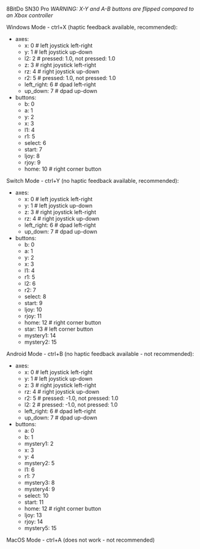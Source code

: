 8BitDo SN30 Pro 
*WARNING: X-Y and A-B buttons are flipped compared to an Xbox controller*

Windows Mode - ctrl+X (haptic feedback available, recommended):
* axes:
  * x: 0 # left joystick left-right
  * y: 1 # left joystick up-down
  * l2: 2 # pressed: 1.0, not pressed: 1.0
  * z: 3 # right joystick left-right
  * rz: 4 # right joystick up-down
  * r2: 5 # pressed: 1.0, not pressed: 1.0
  * left_right: 6 # dpad left-right
  * up_down: 7 # dpad up-down
* buttons:
  * b: 0
  * a: 1
  * y: 2
  * x: 3
  * l1: 4
  * r1: 5
  * select: 6
  * start: 7
  * ljoy: 8
  * rjoy: 9
  * home: 10 # right corner button

Switch Mode - ctrl+Y (no haptic feedback available, recommended):
* axes:
  * x: 0 # left joystick left-right
  * y: 1 # left joystick up-down
  * z: 3 # right joystick left-right
  * rz: 4 # right joystick up-down
  * left_right: 6 # dpad left-right
  * up_down: 7 # dpad up-down
* buttons:
  * b: 0
  * a: 1
  * y: 2
  * x: 3
  * l1: 4
  * r1: 5
  * l2: 6
  * r2: 7
  * select: 8
  * start: 9
  * ljoy: 10
  * rjoy: 11
  * home: 12 # right corner button
  * star: 13 # left corner button
  * mystery1: 14
  * mystery2: 15

Android Mode - ctrl+B (no haptic feedback available - not recommended):
* axes:
  * x: 0 # left joystick left-right
  * y: 1 # left joystick up-down
  * z: 3 # right joystick left-right
  * rz: 4 # right joystick up-down
  * r2: 5 # pressed: -1.0, not pressed: 1.0
  * l2: 2 # pressed: -1.0, not pressed: 1.0
  * left_right: 6 # dpad left-right
  * up_down: 7 # dpad up-down
* buttons:
  * a: 0
  * b: 1
  * mystery1: 2
  * x: 3
  * y: 4
  * mystery2: 5
  * l1: 6
  * r1: 7
  * mystery3: 8
  * mystery4: 9
  * select: 10
  * start: 11
  * home: 12 # right corner button
  * ljoy: 13
  * rjoy: 14
  * mystery5: 15

MacOS Mode - ctrl+A (does not work - not recommended)
